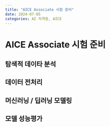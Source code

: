 ```yaml
---
title: "AICE Associate 시험 준비"
date: 2024-07-05
categories: AI 자격증, AICE
---
```

# AICE Associate 시험 준비

## 탐색적 데이타 분석

## 데이터 전처리

## 머신러닝 / 딥러닝 모델링

## 모델 성능평가